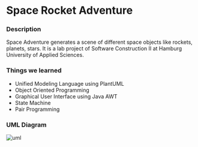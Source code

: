 # Space Rocket Adventure

### Description

Space Adventure generates a scene of different space objects like rockets, planets, stars. It is a lab project of Software Construction II at Hamburg University of Applied Sciences.

### Things we learned
- Unified Modeling Language using PlantUML
- Object Oriented Programming
- Graphical User Interface using Java AWT
- State Machine
- Pair Programming

### UML Diagram
![uml](https://user-images.githubusercontent.com/13032234/185197262-6a0d4f43-ce28-42fa-8a0d-57389b116c6d.png)
